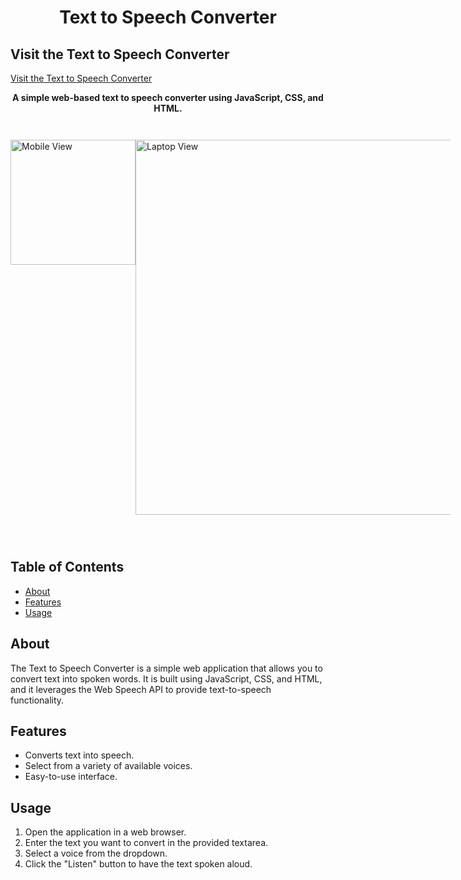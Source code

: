 <h1 align="center">Text to Speech Converter</h1>

## Visit the Text to Speech Converter
<a href="https://almog-arazi.github.io/text-to-speech/">Visit the Text to Speech Converter</a>

<div align="center">
  <strong>A simple web-based text to speech converter using JavaScript, CSS, and HTML.</strong>
</div>

<style>
  .clear {
    clear: both; /* Ensures it clears floated elements */
    height: clamp(2em, 5vmax, 3em); /* Sets the height for spacing */
  }
</style>

<!-- Usage in HTML -->
<div class="clear"></div>

<div style="display: flex; justify-content: space-around;">
  <img src="https://github.com/user-attachments/assets/1bed6c4a-f7eb-4e8d-97ce-07a51d1d5a36" alt="Mobile View" width="200">
  <img src="https://github.com/user-attachments/assets/fa9c1a3c-a5c9-451b-b656-cd5eb2f51b5c" alt="Laptop View" width="600">
</div>

<style>
  .clear {
    clear: both; /* Ensures it clears floated elements */
    height: clamp(2em, 5vmax, 3em); /* Sets the height for spacing */
  }
</style>

<!-- Usage in HTML -->
<div class="clear"></div>

## Table of Contents
- [About](#about)
- [Features](#features)
- [Usage](#usage)


## About
The Text to Speech Converter is a simple web application that allows you to convert text into spoken words. It is built using JavaScript, CSS, and HTML, and it leverages the Web Speech API to provide text-to-speech functionality.

## Features
- Converts text into speech.
- Select from a variety of available voices.
- Easy-to-use interface.

## Usage
1. Open the application in a web browser.
2. Enter the text you want to convert in the provided textarea.
3. Select a voice from the dropdown.
4. Click the "Listen" button to have the text spoken aloud.


